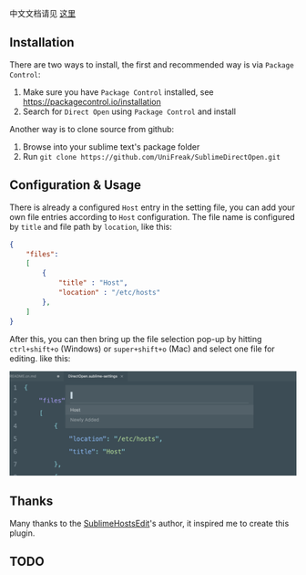 中文文档请见 [这里][readmecn]

## Installation

There are two ways to install, the first and recommended way is via `Package Control`:

1. Make sure you have `Package Control` installed, see <https://packagecontrol.io/installation>
2. Search for `Direct Open` using `Package Control` and install

Another way is to clone source from github:

1. Browse into your sublime text's package folder
2. Run `git clone https://github.com/UniFreak/SublimeDirectOpen.git`

## Configuration & Usage

There is already a configured `Host` entry in the setting file, you can add your own file entries according to `Host` configuration. The file name is configured by `title` and file path by `location`, like this:

```json
{
    "files":
    [
        {
            "title" : "Host",
            "location" : "/etc/hosts"
        },
    ]
}
```

After this, you can then bring up the file selection pop-up by hitting `ctrl+shift+o` (Windows) or `super+shift+o` (Mac) and select one file for editing. like this:

![example](./shot.png)

## Thanks

Many thanks to the [SublimeHostsEdit][hostsEdit]'s author, it inspired me to create this plugin.

## TODO

[hostsEdit]: https://github.com/martinssipenko/SublimeHostsEdit
[readmecn]: https://github.com/UniFreak/SublimeDirectOpen/blob/master/README.cn.md
